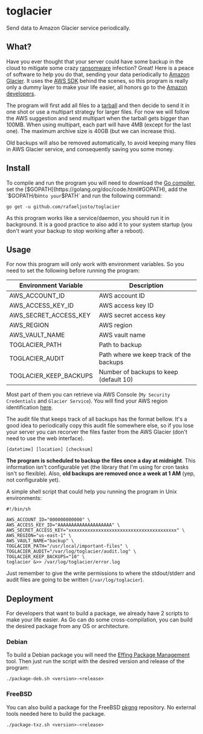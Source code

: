 # toglacier
Send data to Amazon Glacier service periodically.

## What?

Have you ever thought that your server could have some backup in the cloud to
mitigate some crazy [ransomware](https://en.wikipedia.org/wiki/Ransomware)
infection? Great! Here is a peace of software to help you do that, sending your
data periodically to [Amazon Glacier](https://aws.amazon.com/glacier/). It uses
the [AWS SDK](https://aws.amazon.com/sdk-for-go/) behind the scenes, so this
program is really only a dummy layer to make your life easier, all honors go to
the [Amazon developers](https://github.com/orgs/aws/people).

The program will first add all files to a
[tarball](https://en.wikipedia.org/wiki/Tar_(computing)) and then decide to send
it in one shot or use a multipart strategy for larger files. For now we will
follow the AWS suggestion and send multipart when the tarball gets bigger than
100MB. When using multipart, each part will have 4MB (except for the last one).
The maximum archive size is 40GB (but we can increase this).

Old backups will also be removed automatically, to avoid keeping many files in
AWS Glacier service, and consequently saving you some money.

## Install

To compile and run the program you will need to download the [Go
compiler](https://golang.org/dl/), set the
[$GOPATH](https://golang.org/doc/code.html#GOPATH), add the `$GOPATH/bin` to
your `$PATH` and run the following command:

```
go get -u github.com/rafaeljusto/toglacier
```

As this program works like a service/daemon, you should run it in background. It
is a good practice to also add it to your system startup (you don't want your
backup to stop working after a reboot).

## Usage

For now this program will only work with environment variables. So you need to
set the following before running the program:

| Environment Variable   | Description                             |
| ---------------------- | --------------------------------------- |
| AWS_ACCOUNT_ID         | AWS account ID                          |
| AWS_ACCESS_KEY_ID      | AWS access key ID                       |
| AWS_SECRET_ACCESS_KEY  | AWS secret access key                   |
| AWS_REGION             | AWS region                              |
| AWS_VAULT_NAME         | AWS vault name                          |
| TOGLACIER_PATH         | Path to backup                          |
| TOGLACIER_AUDIT        | Path where we keep track of the backups |
| TOGLACIER_KEEP_BACKUPS | Number of backups to keep (default 10)  |

Most part of them you can retrieve via AWS Console (`My Security Credentials`
and `Glacier Service`). You will find your AWS region identification
[here](http://docs.aws.amazon.com/general/latest/gr/rande.html#glacier_region).

The audit file that keeps track of all backups has the format bellow. It's a
good idea to periodically copy this audit file somewhere else, so if you lose
your server you can recorver the files faster from the AWS Glacier (don't need
to use the web interface).

    [datetime] [location] [checksum]

**The program is scheduled to backup the files once a day at midnight**. This
information isn't configurable yet (the library that I'm using for cron tasks
isn't so flexible). Also, **old backups are removed once a week at 1 AM** (yep,
not configurable yet).

A simple shell script that could help you running the program in Unix
environments:

```shell
#!/bin/sh

AWS_ACCOUNT_ID="000000000000" \
AWS_ACCESS_KEY_ID="AAAAAAAAAAAAAAAAAAAA" \
AWS_SECRET_ACCESS_KEY="xxxxxxxxxxxxxxxxxxxxxxxxxxxxxxxxxxxxxxxx" \
AWS_REGION="us-east-1" \
AWS_VAULT_NAME="backup" \
TOGLACIER_PATH="/usr/local/important-files" \
TOGLACIER_AUDIT="/var/log/toglacier/audit.log" \
TOGLACIER_KEEP_BACKUPS="10" \
toglacier &>> /var/log/toglacier/error.log
```

Just remember to give the write permissions to where the stdout/stderr and audit
files are going to be written (`/var/log/toglacier`).

## Deployment

For developers that want to build a package, we already have 2 scripts to make
your life easier. As Go can do some cross-compilation, you can build the
desired package from any OS or architecture.

### Debian

To build a Debian package you will need the [Effing Package
Management](https://github.com/jordansissel/fpm/wiki) tool. Then just run the
script with the desired version and release of the program:

    ./package-deb.sh <version>-<release>

### FreeBSD

You can also build a package for the FreeBSD
[pkgng](https://wiki.freebsd.org/pkgng) repository. No external tools needed
here to build the package.

    ./package-txz.sh <version>-<release>
